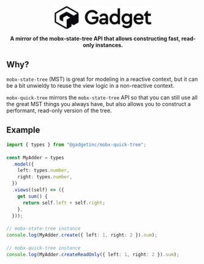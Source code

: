 <div align="center">
  <p>
    <img alt="Gadget logo" src="https://raw.githubusercontent.com/gadget-inc/js-clients/main/docs/assets/gadget-logo.png" style="width: 50%" />
  </p>
  <p>
    <strong>
      A mirror of the mobx-state-tree API that allows constructing fast, read-only instances.
    </strong>
  </p>
</div>

## Why?

`mobx-state-tree` (MST) is great for modeling in a reactive context, but it can be a bit unwieldy to reuse the view logic in a non-reactive context.

`mobx-quick-tree` mirrors the `mobx-state-tree` API so that you can still use all the great MST things you always have, but also allows you to construct a performant, read-only version of the tree.

## Example

```typescript
import { types } from "@gadgetinc/mobx-quick-tree";

const MyAdder = types
  .model({
    left: types.number,
    right: types.number,
  })
  .views((self) => ({
    get sum() {
      return self.left + self.right;
    },
  }));

// mobx-state-tree instance
console.log(MyAdder.create({ left: 1, right: 2 }).sum);

// mobx-quick-tree instance
console.log(MyAdder.createReadOnly({ left: 1, right: 2 }).sum);
```
